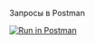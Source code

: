 Запросы в Postman

[![Run in Postman](https://run.pstmn.io/button.svg)](https://app.getpostman.com/run-collection/13c84408d1665d2c1e48?action=collection%2Fimport)